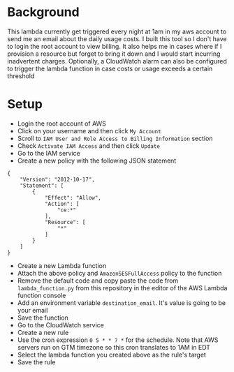 # Background
This lambda currently get triggered every night at 1am in my aws account to send me an email about the daily usage costs. I built this tool so I don't have to login the root account to view billing. It also helps me in cases where if I provision a resource but forget to bring it down and I would start incurring inadvertent charges. Optionally, a CloudWatch alarm can also be configured to trigger the lambda function in case costs or usage exceeds a certain threshold

# Setup
* Login the root account of AWS
* Click on your username and then click ```My Account```
* Scroll to ```IAM User and Role Access to Billing Information``` section 
* Check ```Activate IAM Access``` and then click ```Update```
* Go to the IAM service
* Create a new policy with the following JSON statement
```
{
    "Version": "2012-10-17",
    "Statement": [
        {
            "Effect": "Allow",
            "Action": [
                "ce:*"
            ],
            "Resource": [
                "*"
            ]
        }
    ]
}
```
* Create a new Lambda function
* Attach the above policy and ```AmazonSESFullAccess``` policy to the function
* Remove the default code and copy paste the code from ```lambda_function.py``` from this repository in the editor of the AWS Lambda function console
* Add an environment variable ```destination_email```. It's value is going to be your email
* Save the function
* Go to the CloudWatch service
* Create a new rule
* Use the cron expression ```0 5 * * ? *``` for the schedule. Note that AWS servers run on GTM timezone so this cron translates to 1AM in EDT
* Select the lambda function you created above as the rule's target
* Save the rule
